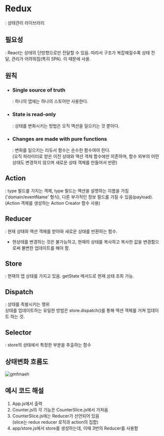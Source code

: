# Redux

: 상태관리 라이브러리

## 필요성

: React는 상태의 단방향으로만 전달할 수 있음. 따라서 구조가 복잡해질수록 상태 전달, 관리가 어려워짐(특히 SPA). 이 때문에 사용.

## 원칙

- ### Single source of truth

  : 하나의 앱에는 하나의 스토어만 사용한다.

- ### State is read-only

  : 상태를 변화시키는 방법은 오직 액션을 일으키는 것 뿐이다.

- ### Changes are made with pure functions
  : 변화를 일으키는 리듀서 함수는 순수한 함수여야 한다.<br/>
  (오직 파라미터로 받은 이전 상태와 액션 객체 함수에만 의존하며, 함수 외부의 어떤 상태도 변경하지 않으며 새로운 상태 객체를 만들어서 반환)

## Action

: type 필드를 가지는 객체, type 필드는 액션을 설명하는 이름을 가짐('domain/eventName' 형식), 다른 부가적인 정보 필드를 가질 수 있음(payload).<br/>
(Action 객체를 생성하는 Action Creator 함수 사용)

## Reducer

: 현재 상태와 액션 객체를 받아와 새로운 상태를 반환하는 함수.

- 현상태를 변경하는 것은 불가능하고, 현재의 상태를 복사하고 복사한 값을 변경함으로써 불변한 업데이트를 해야 함.

## Store

: 현재의 앱 상태를 가지고 있음. getState 메서드로 현재 상태 조회 가능.

## Dispatch

: 상태를 촉발시키는 행위 <br/>
상태를 업데이트하는 유일한 방법은 store.dispatch()를 통해 액션 객체를 거쳐 업데이트 하는 것.

## Selector

: store의 상태에서 특정한 부분을 추출하는 함수

## 상태변화 흐름도

![gmfmaeh](https://ko.redux.js.org/assets/images/ReduxDataFlowDiagram-49fa8c3968371d9ef6f2a1486bd40a26.gif)

## 예시 코드 해설

1.  App.js에서 <Counter/> 출력
2.  Counter.js의 각 기능은 CounterSlice.js에서 가져옴
3.  CounterSlice.js에는 Reducer가 선언되어 있음<br/>
    (slice는 redux reducer 로직과 action의 집합)
4.  app/store.js에서 store를 생성하는데, 이때 3번의 Reducer를 사용함
